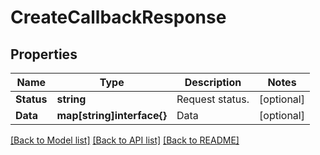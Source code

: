 # CreateCallbackResponse

## Properties

Name | Type | Description | Notes
------------ | ------------- | ------------- | -------------
**Status** | **string** | Request status. | [optional] 
**Data** | **map[string]interface{}** | Data | [optional] 

[[Back to Model list]](../README.md#documentation-for-models) [[Back to API list]](../README.md#documentation-for-api-endpoints) [[Back to README]](../README.md)


